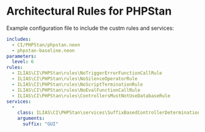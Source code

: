# Architectural Rules for PHPStan

Example configuration file to include the custm rules and services:

```yaml
includes:
  - CI/PHPStan/phpstan.neon
  - phpstan-baseline.neon
parameters:
  level: 6
rules:
  - ILIAS\CI\PHPStan\rules\NoTriggerErrorFunctionCallRule
  - ILIAS\CI\PHPStan\rules\NoSilenceOperatorRule
  - ILIAS\CI\PHPStan\rules\NoScriptTerminationRule
  - ILIAS\CI\PHPStan\rules\NoEvalFunctionCallRule
  - ILIAS\CI\PHPStan\rules\ControllersMustNotUseDatabaseRule
services:
  -
    class: ILIAS\CI\PHPStan\services\SuffixBasedControllerDetermination
    arguments:
      suffix: "GUI"
```
